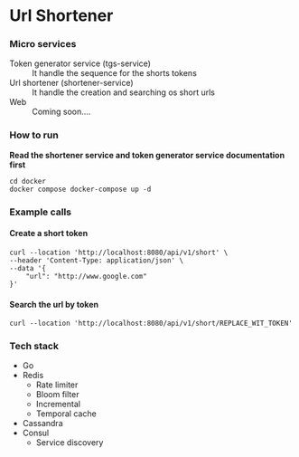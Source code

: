
# Url Shortener

### Micro services

<dl>
  <dt>Token generator service (tgs-service) </dt>
  <dd>It handle the sequence for the shorts tokens </dd>
  <dt>Url shortener (shortener-service)</dt>
  <dd>It handle the creation and searching os short urls</dd>
  <dt>Web</dt>
  <dd>Coming soon....</dd>  
</dl>

### How to run
**Read the shortener service and token generator service documentation first**
```
cd docker
docker compose docker-compose up -d
```

### Example calls

#### Create a short token

```
curl --location 'http://localhost:8080/api/v1/short' \
--header 'Content-Type: application/json' \
--data '{
    "url": "http://www.google.com"
}'
```

#### Search the url by token
```
curl --location 'http://localhost:8080/api/v1/short/REPLACE_WIT_TOKEN'

```

### Tech stack

- Go
- Redis
  - Rate limiter
  - Bloom filter
  - Incremental
  - Temporal cache
- Cassandra
- Consul
  - Service discovery